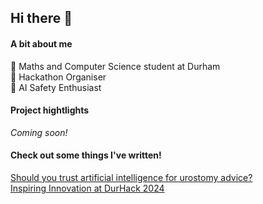 ## Hi there 👋

#### A bit about me
🔭 Maths and Computer Science student at Durham  
👾 Hackathon Organiser   
🤖 AI Safety Enthusiast  

#### Project hightlights
_Coming soon!_

#### Check out some things I've written!
[Should you trust artificial intelligence for urostomy advice?](https://urostomyassociation.org.uk/information-pages/should-you-trust-ai/)  
[Inspiring Innovation at DurHack 2024](https://www.rs-online.com/designspark/inspiring-innovation-at-durhack-2024)
